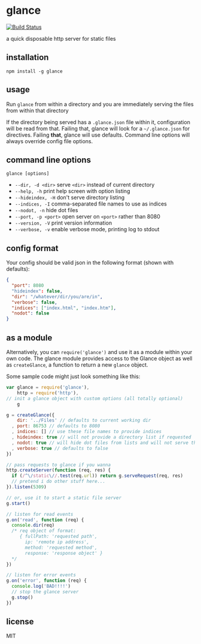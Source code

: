 glance
===

[![Build Status](https://travis-ci.org/jarofghosts/glance.png?branch=master)](https://travis-ci.org/jarofghosts/glance)

a quick disposable http server for static files

## installation

``
npm install -g glance
``

## usage

Run `glance` from within a directory and you are immediately serving the files
from within that directory

If the directory being served has a `.glance.json` file within it,
configuration will be read from that. Failing that, glance will look for a
`~/.glance.json` for directives. Failing **that**, glance will use defaults.
Command line options will always override config file options.

## command line options

`glance [options]`

* `--dir, -d <dir>` serve `<dir>` instead of current directory
* `--help, -h` print help screen with option listing
* `--hideindex, -H` don't serve directory listing
* `--indices, -I` comma-separated file names to use as indices
* `--nodot, -n` hide dot files
* `--port, -p <port>` open server on `<port>` rather than 8080
* `--version, -V` print version information
* `--verbose, -v` enable verbose mode, printing log to stdout

## config format

Your config should be valid json in the following format (shown with defaults):

```json
{
  "port": 8080
  "hideindex": false,
  "dir": "/whatever/dir/you/are/in",
  "verbose": false,
  "indices": ["index.html", "index.htm"],
  "nodot": false
}
```

## as a module

Alternatively, you can `require('glance')` and use it as a module within your
own code. The glance module provides access to the Glance object as well as
`createGlance`, a function to return a new `glance` object.

Some sample code might just look something like this:

````js
var glance = require('glance'),
    http = require('http'),
// init a glance object with custom options (all totally optional)
    g

g = createGlance({
    dir: '../Files' // defaults to current working dir
  , port: 86753 // defaults to 8080
  , indices: [] // use these file names to provide indices
  , hideindex: true // will not provide a directory list if requested
  , nodot: true // will hide dot files from lists and will not serve them
  , verbose: true // defaults to false
})

// pass requests to glance if you wanna
http.createServer(function (req, res) {
  if (/^\/static\//.test(req.url)) return g.serveRequest(req, res)
  // pretend i do other stuff here...
}).listen(5309)

// or, use it to start a static file server
g.start()

// listen for read events
g.on('read', function (req) {
  console.dir(req)
  /* req object of format:
     { fullPath: 'requested path',
       ip: 'remote ip address',
       method: 'requested method',
       response: 'response object' }
  */
})

// listen for error events
g.on('error', function (req) {
  console.log('BAD!!!!')
  // stop the glance server
  g.stop()
})
````

## license

MIT
